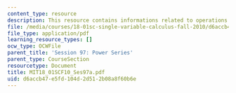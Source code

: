 ```yaml
---
content_type: resource
description: This resource contains informations related to operations on power series.
file: /media/courses/18-01sc-single-variable-calculus-fall-2010/d6accb47e5fd104d2d512b08a8f60b6e_MIT18_01SCF10_Ses97a.pdf
file_type: application/pdf
learning_resource_types: []
ocw_type: OCWFile
parent_title: 'Session 97: Power Series'
parent_type: CourseSection
resourcetype: Document
title: MIT18_01SCF10_Ses97a.pdf
uid: d6accb47-e5fd-104d-2d51-2b08a8f60b6e
---
```

